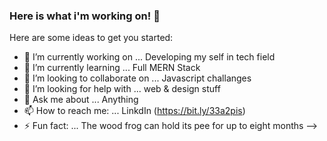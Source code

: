 ### Here is what i'm working on! 👋


Here are some ideas to get you started:

- 🔭 I’m currently working on ... Developing my self in tech field
- 🌱 I’m currently learning ... Full MERN Stack
- 👯 I’m looking to collaborate on ... Javascript challanges 
- 🤔 I’m looking for help with ... web & design stuff 
- 💬 Ask me about ... Anything
- 📫 How to reach me: ... LinkdIn (https://bit.ly/33a2pis)
- ⚡ Fun fact: ... The wood frog can hold its pee for up to eight months
-->
